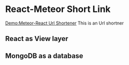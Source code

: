 # React-Meteor Short Link
[Demo:Meteor-React Url Shortener](https://short-link-asabeneh.herokuapp.com/)
This is an Url shortner
## React as View layer
## MongoDB as a database
